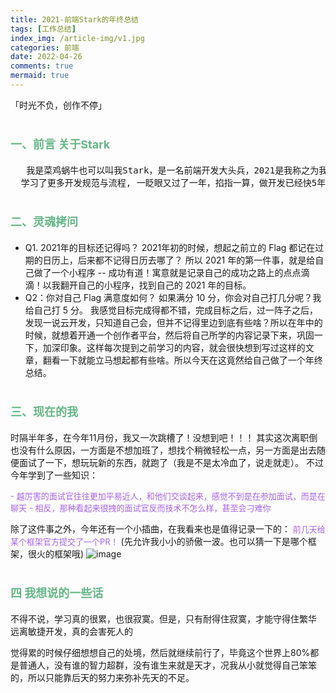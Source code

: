 ```yaml
---
title: 2021-前端Stark的年终总结
tags: [工作总结]
index_img: /article-img/v1.jpg
categories: 前端
date: 2022-04-26
comments: true
mermaid: true
---
```

「时光不负，创作不停」
  <!--more-->
# <font color="#66b787" size=4 face="">一、前言 关于Stark </font>
<pre>
   我是菜鸡蜗牛也可以叫我Stark，是一名前端开发大头兵，2021是我称之为我状态最好的一年,认识了一群非常可爱的前端开发,也接触很多高级开发者，
  学习了更多开发规范与流程, 一眨眼又过了一年，掐指一算，做开发已经快5年了，经历了太多太多的糟心与开心的事，现在总算都在慢慢往好的方向发展了。
</pre>
# <font color="#66b787" size=4 face="">二、灵魂拷问 </font>
  - Q1. 2021年的目标还记得吗？
      2021年初的时候，想起之前立的 Flag 都记在过期的日历上，后来都不记得日历去哪了？ 所以 2021 年的第一件事，就是给自己做了一个小程序 -- 成功有道！寓意就是记录自己的成功之路上的点点滴滴！以我翻开自己的小程序，找到自己的 2021 年的目标。
  - Q2：你对自己 Flag 满意度如何？
      如果满分 10 分，你会对自己打几分呢？我给自己打 5 分。
      我感觉目标完成得都不错，完成目标之后，过一阵子之后，发现一说云开发，只知道自己会，但并不记得里边到底有些啥？所以在年中的时候，就想着开通一个创作者平台，然后将自己所学的内容记录下来，巩固一下，加深印象。这样每次提到之前学习的内容，就会很快想到写过这样的文章，翻看一下就能立马想起都有些啥。所以今天在这竟然给自己做了一个年终总结。
# <font color="#66b787" size=4 face="">三、现在的我 </font>
  时隔半年多，在今年11月份，我又一次跳槽了！没想到吧！！！
  其实这次离职倒也没有什么原因，一方面是不想加班了，想找个稍微轻松一点，另一方面是出去随便面试了一下，想玩玩新的东西，就跑了（我是不是太冷血了，说走就走）。
  不过今年学到了一些知识：

  <font color="#a862ea" size=2 face=""> - 越厉害的面试官往往更加平易近人，和他们交谈起来，感觉不到是在参加面试，而是在聊天</font>
  <font color="#a862ea" size=2 face=""> - 相反，那种看起来很拽的面试官反而技术不怎么样，甚至会刁难你</font>

  除了这件事之外，今年还有一个小插曲，在我看来也是值得记录一下的：<font color="#a862ea" size=2 face=""> 前几天给某个框架官方提交了一个PR！</font> (先允许我小小的骄傲一波。也可以猜一下是哪个框架，很火的框架哦)
    ![image](/article-img/react.png)

# <font color="#66b787" size=4 face="">四 我想说的一些话</font>
  不得不说，学习真的很累，也很寂寞。但是，只有耐得住寂寞，才能守得住繁华
  远离敏捷开发，真的会害死人的
  
  觉得累的时候仔细想想自己的处境，然后就继续前行了，毕竟这个世界上80%都是普通人，没有谁的智力超群，没有谁生来就是天才，况我从小就觉得自己笨笨的，所以只能靠后天的努力来弥补先天的不足。